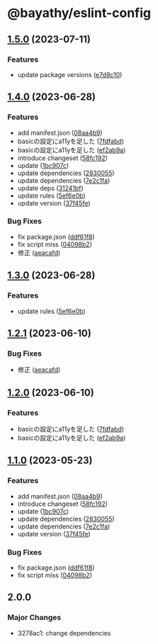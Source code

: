 # @bayathy/eslint-config

## [1.5.0](https://github.com/Bayathy/eslint/compare/eslint-config-v1.4.0...eslint-config-v1.5.0) (2023-07-11)


### Features

* update package versions ([e7d8c10](https://github.com/Bayathy/eslint/commit/e7d8c10466d034d4cb0b53013fa4ad44475b5ead))

## [1.4.0](https://github.com/Bayathy/eslint/compare/eslint-config-v1.3.1...eslint-config-v1.4.0) (2023-06-28)


### Features

* add manifest.json ([08aa4b9](https://github.com/Bayathy/eslint/commit/08aa4b9e80c2be7f888cbcc0b422bdaf640caea5))
* basicの設定にa11yを足した ([7fdfabd](https://github.com/Bayathy/eslint/commit/7fdfabd9cdf9f10c3b82fb2430f3e99f8d3f6c15))
* basicの設定にa11yを足した ([ef2ab9a](https://github.com/Bayathy/eslint/commit/ef2ab9a0642a70d623c9279582e85bf12aa4af00))
* introduce changeset ([58fc192](https://github.com/Bayathy/eslint/commit/58fc1920cd651f31c206a7e10d8500ea5796cc19))
* update ([1bc907c](https://github.com/Bayathy/eslint/commit/1bc907c66ad0b64f47d7956028c8dc1d72b713b8))
* update dependencies ([2830055](https://github.com/Bayathy/eslint/commit/28300552f92684aa277ebdc19dc6f21829824cfe))
* update dependencies ([7e2c1fa](https://github.com/Bayathy/eslint/commit/7e2c1fa5fa09e8b89800e4c54230262c45888624))
* update deps ([31241bf](https://github.com/Bayathy/eslint/commit/31241bf1ccc7e0ac41644e049b632b133750973c))
* update rules ([5ef6e0b](https://github.com/Bayathy/eslint/commit/5ef6e0b73c1af99f81d23f746d00d69d167b806c))
* update version ([37f45fe](https://github.com/Bayathy/eslint/commit/37f45fe837fd823f5a80244221d274fa04789494))


### Bug Fixes

* fix package.json ([ddf61f8](https://github.com/Bayathy/eslint/commit/ddf61f857bb26fd0675b4a01aaa2f90593e08ec8))
* fix script miss ([04098b2](https://github.com/Bayathy/eslint/commit/04098b25d6a3508ad753bc6e1f1c1ccea658cd62))
* 修正 ([aeacafd](https://github.com/Bayathy/eslint/commit/aeacafdc7f14c1df234b5c2849620cc59dc75f1c))

## [1.3.0](https://github.com/Bayathy/eslint/compare/eslint-config-v1.2.1...eslint-config-v1.3.0) (2023-06-28)


### Features

* update rules ([5ef6e0b](https://github.com/Bayathy/eslint/commit/5ef6e0b73c1af99f81d23f746d00d69d167b806c))

## [1.2.1](https://github.com/Bayathy/eslint/compare/eslint-config-v1.2.0...eslint-config-v1.2.1) (2023-06-10)


### Bug Fixes

* 修正 ([aeacafd](https://github.com/Bayathy/eslint/commit/aeacafdc7f14c1df234b5c2849620cc59dc75f1c))

## [1.2.0](https://github.com/Bayathy/eslint/compare/eslint-config-v1.1.0...eslint-config-v1.2.0) (2023-06-10)


### Features

* basicの設定にa11yを足した ([7fdfabd](https://github.com/Bayathy/eslint/commit/7fdfabd9cdf9f10c3b82fb2430f3e99f8d3f6c15))
* basicの設定にa11yを足した ([ef2ab9a](https://github.com/Bayathy/eslint/commit/ef2ab9a0642a70d623c9279582e85bf12aa4af00))

## [1.1.0](https://github.com/Bayathy/eslint/compare/eslint-config-v1.0.1...eslint-config-v1.1.0) (2023-05-23)


### Features

* add manifest.json ([08aa4b9](https://github.com/Bayathy/eslint/commit/08aa4b9e80c2be7f888cbcc0b422bdaf640caea5))
* introduce changeset ([58fc192](https://github.com/Bayathy/eslint/commit/58fc1920cd651f31c206a7e10d8500ea5796cc19))
* update ([1bc907c](https://github.com/Bayathy/eslint/commit/1bc907c66ad0b64f47d7956028c8dc1d72b713b8))
* update dependencies ([2830055](https://github.com/Bayathy/eslint/commit/28300552f92684aa277ebdc19dc6f21829824cfe))
* update dependencies ([7e2c1fa](https://github.com/Bayathy/eslint/commit/7e2c1fa5fa09e8b89800e4c54230262c45888624))
* update version ([37f45fe](https://github.com/Bayathy/eslint/commit/37f45fe837fd823f5a80244221d274fa04789494))


### Bug Fixes

* fix package.json ([ddf61f8](https://github.com/Bayathy/eslint/commit/ddf61f857bb26fd0675b4a01aaa2f90593e08ec8))
* fix script miss ([04098b2](https://github.com/Bayathy/eslint/commit/04098b25d6a3508ad753bc6e1f1c1ccea658cd62))

## 2.0.0

### Major Changes

- 3278ac1: change dependencies
